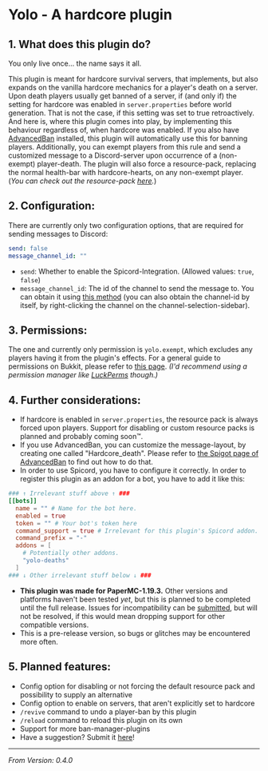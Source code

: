 # Yolo - A hardcore plugin

## 1. What does this plugin do?

You only live once... the name says it all.

This plugin is meant for hardcore survival servers, that implements, but also expands on the vanilla hardcore 
mechanics for a player's death on a server.\
Upon death players usually get banned of a server, if (and only if) the setting for hardcore was enabled in 
`server.properties` before world generation. That is not the case, if this setting was set to true retroactively. And 
here is, where this plugin comes into play, by implementing this behaviour regardless of, when hardcore was enabled. If 
you also have [AdvancedBan](https://www.spigotmc.org/resources/advancedban.8695/) installed, this plugin will 
automatically use this for banning players. 
Additionally, you can exempt players from this rule and send a customized message to a Discord-server upon occurrence of 
a (non-exempt) player-death. The plugin will also force a resource-pack, replacing the normal health-bar with 
hardcore-hearts, on any non-exempt player. (*You can check out the resource-pack 
[here](https://drive.google.com/file/d/1UWoiOGFlt2QIyQPVKAv5flLTNeNiI439/view?usp=share_link).*)

## 2. Configuration:

There are currently only two configuration options, that are required for sending messages to Discord:
```yaml
send: false
message_channel_id: ""
```
- `send`: Whether to enable the Spicord-Integration. (Allowed values: `true`, `false`)
- `message_channel_id`: The id of the channel to send the message to. You can obtain it using 
[this method](https://support.discord.com/hc/en-us/articles/206346498-Where-can-I-find-my-User-Server-Message-ID-) (you
can also obtain the channel-id by itself, by right-clicking the channel on the channel-selection-sidebar).

## 3. Permissions:

The one and currently only permission is `yolo.exempt`, which excludes any players having it from the plugin's effects.
For a general guide to permissions on Bukkit, please refer to 
[this page](https://bukkit.fandom.com/wiki/Permissions.yml). *(I'd recommend using a permission manager like 
[LuckPerms](https://luckperms.net/) though.)*

## 4. Further considerations:

- If hardcore is enabled in `server.properties`, the resource pack is always forced upon players. Support for disabling
or custom resource packs is planned and probably coming soon™.
- If you use AdvancedBan, you can customize the message-layout, by creating one called "Hardcore_death". Please refer 
to [the Spigot page of AdvancedBan](https://www.spigotmc.org/resources/advancedban.8695/#Configuration) to find out 
how to do that.
- In order to use Spicord, you have to configure it correctly. In order to register this plugin as an addon for a bot, 
you have to add it like this:
```toml
### ↑ Irrelevant stuff above ↑ ###
[[bots]]
  name = "" # Name for the bot here.
  enabled = true
  token = "" # Your bot's token here
  command_support = true # Irrelevant for this plugin's Spicord addon.
  command_prefix = "-"
  addons = [
    # Potentially other addons.
    "yolo-deaths"
  ]
### ↓ Other irrelevant stuff below ↓ ###
```
- **This plugin was made for PaperMC-1.19.3.** Other versions and platforms haven't been tested *yet*, but this is planned 
to be completed until the full release. Issues for incompatibility can be [submitted](https://github.com/eingruenesbeb/Yolo/issues/new/choose), but will not be resolved, if 
this would mean dropping support for other compatible versions.
- This is a pre-release version, so bugs or glitches may be encountered more often.

## 5. Planned features:
- Config option for disabling or not forcing the default resource pack and possibility to supply an alternative
- Config option to enable on servers, that aren't explicitly set to hardcore
- `/revive` command to undo a player-ban by this plugin
- `/reload` command to reload this plugin on its own
- Support for more ban-manager-plugins
- Have a suggestion? Submit it [here](https://github.com/eingruenesbeb/Yolo/issues/new/choose)!

---
*From Version: 0.4.0*
